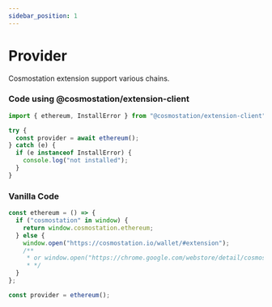```yaml
---
sidebar_position: 1
---
```


# Provider

Cosmostation extension support various chains.

### Code using @cosmostation/extension-client

```typescript
import { ethereum, InstallError } from "@cosmostation/extension-client";

try {
  const provider = await ethereum();
} catch (e) {
  if (e instanceof InstallError) {
    console.log("not installed");
  }
}
```

### Vanilla Code

```javascript
const ethereum = () => {
  if ("cosmostation" in window) {
    return window.cosmostation.ethereum;
  } else {
    window.open("https://cosmostation.io/wallet/#extension");
    /**
     * or window.open("https://chrome.google.com/webstore/detail/cosmostation/fpkhgmpbidmiogeglndfbkegfdlnajnf");
     * */
  }
};

const provider = ethereum();
```
